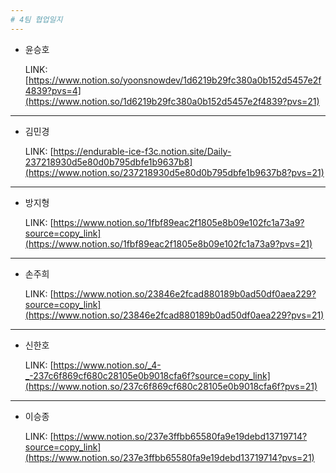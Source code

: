 ```yaml
---
# 4팀 협업일지
---
```

- 윤승호
    
    LINK: [https://www.notion.so/yoonsnowdev/1d6219b29fc380a0b152d5457e2f4839?pvs=4](https://www.notion.so/1d6219b29fc380a0b152d5457e2f4839?pvs=21)
    

---

- 김민경
    
    LINK: [https://endurable-ice-f3c.notion.site/Daily-237218930d5e80d0b795dbfe1b9637b8](https://www.notion.so/237218930d5e80d0b795dbfe1b9637b8?pvs=21)
    

---

- 방지형
    
    LINK: [https://www.notion.so/1fbf89eac2f1805e8b09e102fc1a73a9?source=copy_link](https://www.notion.so/1fbf89eac2f1805e8b09e102fc1a73a9?pvs=21)
    

---

- 손주희
    
    LINK: [https://www.notion.so/23846e2fcad880189b0ad50df0aea229?source=copy_link](https://www.notion.so/23846e2fcad880189b0ad50df0aea229?pvs=21)
    

---

- 신한호
    
    LINK: [https://www.notion.so/_4-_-237c6f869cf680c28105e0b9018cfa6f?source=copy_link](https://www.notion.so/237c6f869cf680c28105e0b9018cfa6f?pvs=21)
    

---

- 이승종
    
    LINK: [https://www.notion.so/237e3ffbb65580fa9e19debd13719714?source=copy_link](https://www.notion.so/237e3ffbb65580fa9e19debd13719714?pvs=21)